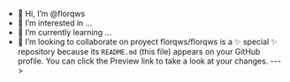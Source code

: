 - 👋 Hi, I’m @florqws
- 👀 I’m interested in ...
- 🌱 I’m currently learning ...
- 💞️ I’m looking to collaborate on  proyect
florqws/florqws is a ✨ special ✨ repository because its `README.md` (this file) appears on your GitHub profile.
You can click the Preview link to take a look at your changes.
--->
